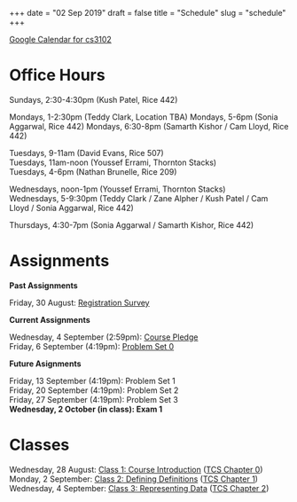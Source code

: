 +++
date = "02 Sep 2019"
draft = false
title = "Schedule"
slug = "schedule"
+++

[Google Calendar for cs3102](https://calendar.google.com/calendar?cid=ZmNwNTl2MHMzMDdobGlvM2E3b2s2bXUxOGtAZ3JvdXAuY2FsZW5kYXIuZ29vZ2xlLmNvbQ)

# Office Hours

Sundays, 2:30-4:30pm (Kush Patel, Rice 442)  

Mondays, 1-2:30pm (Teddy Clark, Location TBA)
Mondays, 5-6pm (Sonia Aggarwal, Rice 442)
Mondays, 6:30-8pm (Samarth Kishor / Cam Lloyd, Rice 442)  

Tuesdays, 9-11am (David Evans, Rice 507)  
Tuesdays, 11am-noon (Youssef Errami, Thornton Stacks)  
Tuesdays, 4-6pm (Nathan Brunelle, Rice 209)  

Wednesdays, noon-1pm (Youssef Errami, Thornton Stacks)  
Wednesdays, 5-9:30pm (Teddy Clark / Zane Alpher / Kush Patel / Cam Lloyd / Sonia Aggarwal, Rice 442)  

Thursdays, 4:30-7pm (Sonia Aggarwal / Samarth Kishor, Rice 442)

# Assignments

**Past Assignments**  

Friday, 30 August: [Registration Survey](/survey/)  

**Current Assignments**

Wednesday, 4 September (2:59pm): [Course Pledge](/pledgeposted)  
Friday, 6 September (4:19pm): [Problem Set 0](/ps0posted)  

**Future Asignments**

Friday, 13 September (4:19pm): Problem Set 1  
Friday, 20 September (4:19pm): Problem Set 2  
Friday, 27 September (4:19pm): Problem Set 3  
**Wednesday, 2 October (in class): Exam 1**  

# Classes

Wednesday, 28 August: [Class 1: Course Introduction](/lecture1/) ([TCS Chapter 0](/docs/tcs-chapter0.pdf))  
Monday, 2 September: [Class 2: Defining Definitions](/class2) ([TCS Chapter 1](/docs/tcs-chapter1.pdf))  
Wednesday, 4 September: [Class 3: Representing Data](/class3) ([TCS Chapter 2](/docs/tcs-chapter2.pdf))


